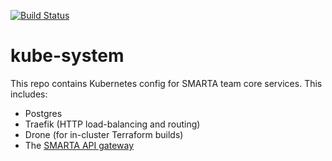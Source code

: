 [![Build Status](https://infra.kube-test.smartatransit.com/api/badges/smartatransit/kube-system/status.svg)](https://infra.kube-test.smartatransit.com/smartatransit/kube-system)

kube-system
===========

This repo contains Kubernetes config for SMARTA team core services. This includes:

- Postgres
- Traefik (HTTP load-balancing and routing)
- Drone (for in-cluster Terraform builds)
- The [SMARTA API gateway](https://github.com/smartatransit/api-gateway)
